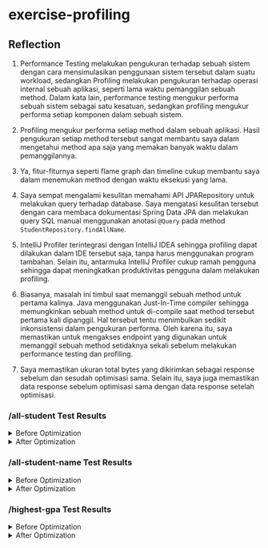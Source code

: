 # exercise-profiling

## Reflection
1. Performance Testing melakukan pengukuran terhadap sebuah sistem dengan cara mensimulasikan penggunaan sistem tersebut dalam suatu workload, sedangkan Profiling melakukan pengukuran terhadap operasi internal sebuah aplikasi, seperti lama waktu pemanggilan sebuah method. Dalam kata lain, performance testing mengukur performa sebuah sistem sebagai satu kesatuan, sedangkan profiling mengukur performa setiap komponen dalam sebuah sistem.

2. Profiling mengukur performa setiap method dalam sebuah aplikasi. Hasil pengukuran setiap method tersebut sangat membantu saya dalam mengetahui method apa saja yang memakan banyak waktu dalam pemanggilannya.

3. Ya, fitur-fiturnya seperti flame graph dan timeline cukup membantu saya dalam menemukan method dengan waktu eksekusi yang lama.

4. Saya sempat mengalami kesulitan memahami API JPARepository untuk melakukan query terhadap database. Saya mengatasi kesulitan tersebut dengan cara membaca dokumentasi Spring Data JPA dan melakukan query SQL manual menggunakan anotasi `@Query` pada method `StudentRepository.findAllName`.

5. IntelliJ Profiler terintegrasi dengan IntelliJ IDEA sehingga profiling dapat dilakukan dalam IDE tersebut saja, tanpa harus menggunakan program tambahan. Selain itu, antarmuka IntelliJ Profiler cukup ramah pengguna sehingga dapat meningkatkan produktivitas pengguna dalam melakukan profiling.

6. Biasanya, masalah ini timbul saat memanggil sebuah method untuk pertama kalinya. Java menggunakan Just-In-Time compiler sehingga memungkinkan sebuah method untuk di-compile saat method tersebut pertama kali dipanggil. Hal tersebut tentu menimbulkan sedikit inkonsistensi dalam pengukuran performa. Oleh karena itu, saya memastikan untuk mengakses endpoint yang digunakan untuk memanggil sebuah method setidaknya sekali sebelum melakukan performance testing dan profiling.

7. Saya memastikan ukuran total bytes yang dikirimkan sebagai response sebelum dan sesudah optimisasi sama. Selain itu, saya juga memastikan data response sebelum optimisasi sama dengan data response setelah optimisasi.

### /all-student Test Results
<details>
<summary>Before Optimization</summary>
![](images/before-all-student.png)
![](images/before-all-student2.png)
</details>
<details>
<summary>After Optimization</summary>
![](images/after-all-student.png)
![](images/after-all-student2.png)
</details>

### /all-student-name Test Results

<details>
<summary>Before Optimization</summary>
![](images/before-all-student-name.png)
![](images/before-all-student-name2.png)
</details>
<details>
<summary>After Optimization</summary>
![](images/after-all-student-name.png)
![](images/after-all-student-name2.png)
</details>

### /highest-gpa Test Results
<details>
<summary>Before Optimization</summary>
![](images/before-highest-gpa.png)
![](images/before-highest-gpa2.png)
</details>
<details>
<summary>After Optimization</summary>
![](images/after-highest-gpa.png)
![](images/after-highest-gpa2.png)
</details>
